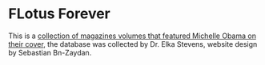 # FLotus Forever

This is a [collection of magazines volumes that featured Michelle Obama on their cover](https://sebastian-bn-zaydan.github.io/flotus-forever/), the database was collected by Dr. Elka Stevens, website design by Sebastian Bn-Zaydan.
